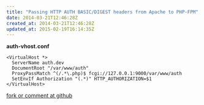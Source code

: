 ```yaml
---
title: "Passing HTTP AUTH BASIC/DIGEST headers from Apache to PHP-FPM"
date: 2014-03-21T12:46:28Z
created_at: 2014-03-21T12:46:28Z
updated_at: 2015-02-19T16:14:35Z
---
```


<strong>auth-vhost.conf</strong>

    <VirtualHost *>
      ServerName auth.dev
      DocumentRoot "/var/www/auth"
      ProxyPassMatch ^(/.*\.php)$ fcgi://127.0.0.1:9000/var/www/auth
      SetEnvIf Authorization "(.*)" HTTP_AUTHORIZATION=$1
    </VirtualHost>

[fork or comment at github](https://gist.github.com/9685406)

